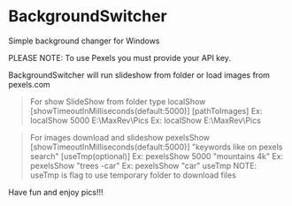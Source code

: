 # BackgroundSwitcher
Simple background changer for Windows
 
PLEASE NOTE: To use Pexels you must provide your API key. 
 
BackgroundSwitcher will run slideshow from folder or load images from pexels.com

> For show SlideShow from folder type
 localShow [showTimeoutInMilliseconds(default:5000)] [pathToImages]
 Ex: localShow 5000 E:\MaxRev\Pics
 Ex: localShow E:\MaxRev\Pics

> For images download and slideshow
 pexelsShow [showTimeoutInMilliseconds(default:5000)] "keywords like on pexels search" [useTmp(optional)]
 Ex: pexelsShow 5000 "mountains 4k"
 Ex: pexelsShow "trees -car"
 Ex: pexelsShow "car" useTmp
NOTE: useTmp is flag to use temporary folder to download files

Have fun and enjoy pics!!!
